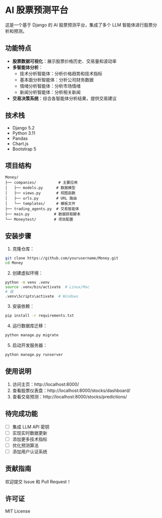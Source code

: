 # AI 股票预测平台

这是一个基于 Django 的 AI 股票预测平台，集成了多个 LLM 智能体进行股票分析和预测。

## 功能特点

- **股票数据可视化**：展示股票价格历史、交易量和波动率
- **多智能体分析**：
  - 技术分析智能体：分析价格趋势和技术指标
  - 基本面分析智能体：分析公司财务数据
  - 情绪分析智能体：分析市场情绪
  - 新闻分析智能体：分析相关新闻
- **交易决策系统**：综合各智能体分析结果，提供交易建议

## 技术栈

- Django 5.2
- Python 3.11
- Pandas
- Chart.js
- Bootstrap 5

## 项目结构

```
Money/
├── companies/          # 主要应用
│   ├── models.py      # 数据模型
│   ├── views.py       # 视图函数
│   ├── urls.py        # URL 路由
│   └── templates/     # 模板文件
├── trading_agents.py  # 交易智能体
├── main.py           # 数据获取脚本
└── Moneytest/        # 项目配置
```

## 安装步骤

1. 克隆仓库：
```bash
git clone https://github.com/yourusername/Money.git
cd Money
```

2. 创建虚拟环境：
```bash
python -m venv .venv
source .venv/bin/activate  # Linux/Mac
# 或
.venv\Scripts\activate  # Windows
```

3. 安装依赖：
```bash
pip install -r requirements.txt
```

4. 运行数据库迁移：
```bash
python manage.py migrate
```

5. 启动开发服务器：
```bash
python manage.py runserver
```

## 使用说明

1. 访问主页：http://localhost:8000/
2. 查看股票仪表盘：http://localhost:8000/stocks/dashboard/
3. 查看交易预测：http://localhost:8000/stocks/predictions/

## 待完成功能

- [ ] 集成 LLM API 密钥
- [ ] 实现实时数据更新
- [ ] 添加更多技术指标
- [ ] 优化预测算法
- [ ] 添加用户认证系统

## 贡献指南

欢迎提交 Issue 和 Pull Request！

## 许可证

MIT License 